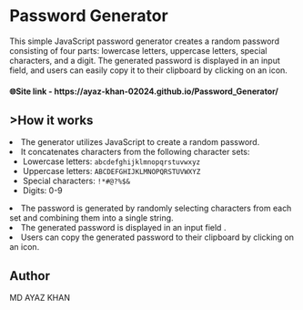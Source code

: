 # Password Generator

This simple JavaScript password generator creates a random password consisting of four parts: lowercase letters, uppercase letters, special characters, and a digit. The generated password is displayed in an input field, and users can easily copy it to their clipboard by clicking on an icon.

<h4>🌐Site link - https://ayaz-khan-02024.github.io/Password_Generator/
</h4> 


<h2> >How it works</h2

1. The generator utilizes JavaScript to create a random password.
2. It concatenates characters from the following character sets:
   - Lowercase letters: `abcdefghijklmnopqrstuvwxyz`
   - Uppercase letters: `ABCDEFGHIJKLMNOPQRSTUVWXYZ`
   - Special characters: `!*#@?%$&`
   - Digits: 0-9
3. The password is generated by randomly selecting characters from each set and combining them into a single string.
4. The generated password is displayed in an input field .
5. Users can copy the generated password to their clipboard by clicking on an icon.

## Author
 MD AYAZ KHAN





